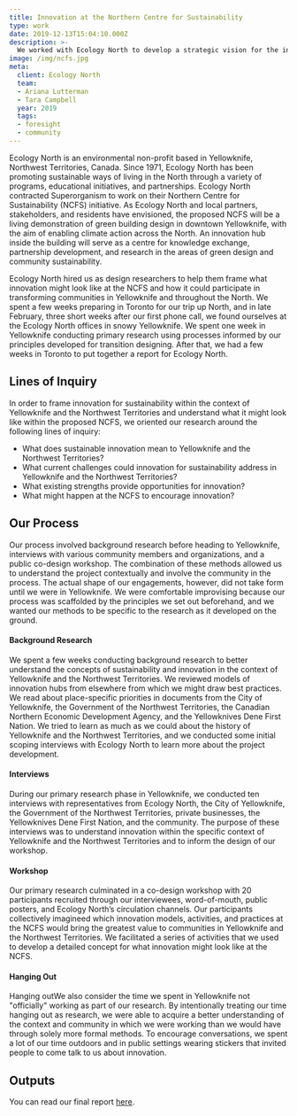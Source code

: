 ```yaml
---
title: Innovation at the Northern Centre for Sustainability
type: work
date: 2019-12-13T15:04:10.000Z
description: >-
  We worked with Ecology North to develop a strategic vision for the innovation hub at their proposed Northern Centre for Sustainability.
image: /img/ncfs.jpg
meta:
  client: Ecology North
  team:
  - Ariana Lutterman
  - Tara Campbell
  year: 2019
  tags:
  - foresight
  - community
---
```


Ecology North is an environmental non-profit based in Yellowknife, Northwest Territories, Canada. Since 1971, Ecology North has been promoting sustainable ways of living  in the North through a variety of programs, educational initiatives, and partnerships. Ecology North contracted Superorganism to work on their Northern  Centre  for  Sustainability (NCFS) initiative. As Ecology North and local partners, stakeholders, and residents have envisioned, the proposed NCFS will be a living demonstration of green building design in downtown Yellowknife, with the aim of enabling climate action across the North. An innovation hub inside the building will serve as a centre for  knowledge exchange, partnership development, and research in the areas of green design and community sustainability.

Ecology North hired us as design researchers to help them frame what innovation might look like at the NCFS and how it could participate in transforming communities in Yellowknife and throughout the North. We spent a few weeks preparing in Toronto for our trip up North, and in late February, three short weeks after our first phone call, we found ourselves at the Ecology North offices in snowy Yellowknife. We spent one week in Yellowknife conducting primary research using processes informed by our principles developed for transition designing. After that, we had a few weeks in Toronto to put together a report for Ecology North.

## Lines of Inquiry

In   order   to   frame   innovation   for   sustainability   within the context of Yellowknife and the Northwest Territories  and  understand  what  it  might  look  like  within the proposed NCFS, we oriented our research around the following lines of inquiry:

- What does sustainable innovation mean to Yellowknife and the Northwest Territories?
- What current challenges could innovation for sustainability address in Yellowknife and the Northwest Territories?
- What existing strengths provide opportunities for innovation?
- What might happen at the NCFS to encourage innovation?

## Our Process

Our process involved background research before heading to Yellowknife, interviews with various community members and organizations, and a public co-design workshop. The combination of these methods allowed us to understand the project contextually and involve the community in the process. The actual shape of our engagements, however, did not take form until we were in Yellowknife. We were comfortable improvising because our process was scaffolded by the principles we set out beforehand, and we wanted our methods to be specific to the research as it developed on the ground.

#### Background Research

We spent a few weeks conducting background research to better understand the concepts of sustainability and innovation in the context of Yellowknife and the Northwest Territories. We reviewed models of innovation hubs from elsewhere from which we might draw best practices. We read about place-specific priorities in documents from the City of Yellowknife, the Government of the Northwest Territories, the Canadian Northern Economic Development Agency, and the Yellowknives Dene First Nation. We tried to learn as much as we could about the history of Yellowknife and the Northwest Territories, and we conducted some initial scoping interviews with Ecology North to learn more about the project development.

#### Interviews

During our primary research phase in Yellowknife, we conducted ten interviews with representatives from Ecology North, the City of Yellowknife, the Government of the Northwest Territories, private businesses, the Yellowknives Dene First Nation, and the community. The purpose of these interviews was to understand innovation within the specific context of Yellowknife and the Northwest Territories and to inform the design of our workshop.

#### Workshop

Our primary research culminated in a co-design workshop with 20 participants recruited through our interviewees, word-of-mouth, public posters, and Ecology North’s circulation channels. Our participants collectively imagineed which innovation models, activities, and practices at the NCFS would bring the greatest value to communities in Yellowknife and the Northwest Territories. We facilitated a series of activities that we used to develop a detailed concept for what innovation might look like at the NCFS.

#### Hanging Out

Hanging outWe also consider the time we spent in Yellowknife not "officially" working as part of our research. By intentionally treating our time hanging out as research, we were able to acquire a better understanding of the context and community in which we were working than we would have through solely more formal methods. To encourage conversations, we spent a lot of our time outdoors and in public settings wearing stickers that invited people to come talk to us about innovation.

## Outputs

You can read our final report [here](http://northerncentreforsustainability.ca/wp-content/uploads/2019/04/2.-innovation-at-ncfs.pdf).
